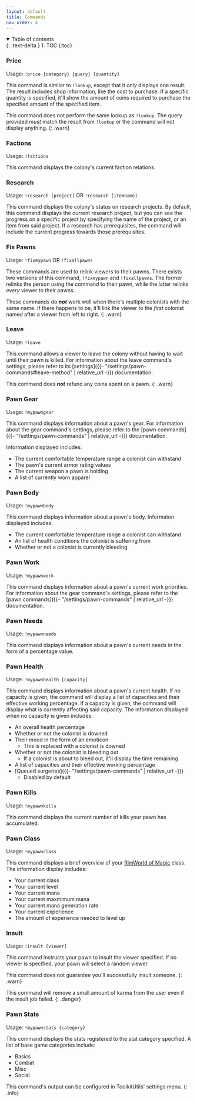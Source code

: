```yaml
---
layout: default
title: Commands
nav_order: 4
---
```


<details open markdown="block">
  <summary>
    Table of contents
  </summary>
  {: .text-delta }
1. TOC
{:toc}
</details>

### Price

Usage: `!price {category} {query} [quantity]`

This command is simliar to `!lookup`, except that it *only* displays
one result. The result includes shop information, like the cost to
purchase. If a specific quantity is specified, it'll show the amount of
coins required to purchase the specified amount of the specified item.

This command does not perform the same lookup  as `!lookup`. The query
provided *must* match the result from `!lookup` or the command will not
display anything.
{: .warn}

### Factions

Usage: `!factions`

This command displays the colony's current faction relations.

### Research

Usage: `!research [project]` OR `!research [itemname]`

This command displays the colony's status on research projects. By
default, this command displays the current research project, but
you can see the progress on a specific project by specifying the
name of the project, or an item from said project. If a research
has prerequisites, the command will include the current progress
towards those prerequisites.

### Fix Pawns

Usage: `!fixmypawn` OR `!fixallpawns`

These commands are used to relink viewers to their pawns. There
exists two versions of this command, `!fixmypawn` and `!fixallpawns`.
The former relinks the person using the command to their pawn,
while the latter relinks *every* viewer to their pawns. 

These commands do ***not*** work well when there's multiple colonists
with the same name. If there happens to be, it'll link the viewer to
the *first* colonist named after a viewer from left to right.
{: .warn}

### Leave

Usage: `!leave`

This command allows a viewer to leave the colony without having to
wait until their pawn is killed. For information about the leave
command's settings, please refer to its [settings]({{- "/settings/pawn-commands#leave-method" | relative_url -}})
documentation.

This command does ***not*** refund any coins spent on a pawn.
{: .warn}

### Pawn Gear

Usage: `!mypawngear`

This command displays information about a pawn's gear. For information
about the gear command's settings, please refer to the [pawn commands]({{- "/settings/pawn-commands" | relative_url -}})
documentation.

Information displayed includes:

- The current comfortable temperature range a colonist can withstand
- The pawn's current armor rating values
- The current weapon a pawn is holding
- A list of currently worn apparel

### Pawn Body

Usage: `!mypawnbody`

This command displays information about a pawn's body. Informaton displayed
includes:

- The current comfortable temperature range a colonist can withstand
- An list of health conditions the colonist is suffering from
- Whether or not a colonist is currently bleeding

### Pawn Work

Usage: `!mypawnwork`

This command displays information about a pawn's current work priorities.
For information
about the gear command's settings, please refer to the [pawn commands]({{- "/settings/pawn-commands" | relative_url -}})
documentation.

### Pawn Needs

Usage: `!mypawnneeds`

This command displays information about a pawn's current needs in the form
of a percentage value.

### Pawn Health

Usage: `!mypawnhealth [capacity]`

This command displays information about a pawn's current health. If no
capacity is given, the command will display a list of capacities and
their effective working percentage. If a capacity is given, the command
will display what is currently affecting said capacity. The information
displayed when no capacity is given includes:

- An overall health percentage
- Whether or not the colonist is downed
- Their mood in the form of an emoticon
  - This is replaced with a colonist is downed
- Whether or not the colonist is bleeding out
  - If a colonist is about to bleed out, it'll display the time remaining
- A list of capacities and their effective working percentage
- [Queued surgeries]({{- "/settings/pawn-commands" | relative_url -}})
  - Disabled by default

### Pawn Kills

Usage: `!mypawnkills`

This command displays the current number of kills your pawn has accumulated.

### Pawn Class

Usage: `!mypawnclass`

This command displays a brief overview of your [RimWorld of Magic](https://steamcommunity.com/sharedfiles/filedetails/?id=1201382956) class.
The information display includes:

- Your current class
- Your current level
- Your current mana
- Your current maxmimum mana
- Your current mana generation rate
- Your current experience
- The amount of experience needed to level up

### Insult

Usage: `!insult [viewer]`

This command instructs your pawn to insult the viewer specified.
If no viewer is specified, your pawn will select a random viewer.

This command does not guarantee you'll successfully insult someone.
{: .warn}

This command will remove a small amount of karma from the user even
if the insult job failed.
{: .danger}

### Pawn Stats

Usage: `!mypawnstats {category}`

This command displays the stats registered to the stat category
specified. A list of base game categories include:

- Basics
- Combat
- Misc
- Social

This command's output can be configured in ToolkitUtils' settings menu.
{: .info}

